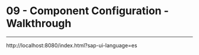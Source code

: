 
# 09 - Component Configuration - Walkthrough

---

http://localhost:8080/index.html?sap-ui-language=es


